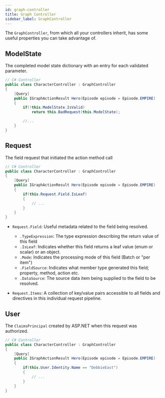 ```yaml
---
id: graph-controller
title: Graph Controller
sidebar_label: GraphController
---
```


The `GraphController`, from which all your controllers inherit, has some useful properties you can take advantage of.

## ModelState

The completed model state dictionary with an entry for each validated parameter.

```csharp
// C# Controller
public class CharacterController : GraphController
{
    [Query]
    public IGraphActionResult Hero(Episode episode = Episode.EMPIRE)
    {
        if(!this.ModelState.IsValid)
            return this.BadRequest(this.ModelState);

        //...
    }
}
```

## Request

The field request that initiated the action method call

```csharp
// C# Controller
public class CharacterController : GraphController
{
    [Query]
    public IGraphActionResult Hero(Episode episode = Episode.EMPIRE)
    {
        if(this.Request.Field.IsLeaf)
        {
            // ...
        }
    }
}
```

-   `Request.Field`: Useful metadata related to the field being resolved.

    -   `.TypeExpression`: The type expression describing the return value of this field
    -   `.IsLeaf`: Indicates whether this field returns a leaf value (enum or scalar) or an object.
    -   `.Mode`: Indicates the processing mode of this field (Batch or "per item")
    -   `.FieldSource`: Indicates what member type generated this field; property, method, action etc.
    -   `.DataSource`: The source data item being supplied to the field to be resolved.

-   `Request.Items`: A collection of key/value pairs accessible to all fields and directives in this individual request pipeline.

## User

The `ClaimsPrincipal` created by ASP.NET when this request was authorized.

```csharp
// C# Controller
public class CharacterController : GraphController
{
    [Query]
    public IGraphActionResult Hero(Episode episode = Episode.EMPIRE)
    {
        if(this.User.Identity.Name == "DebbieEast")
        {
            // ...
        }
    }
}
```
